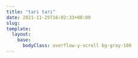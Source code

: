 ```yaml
---
title: "tari tari"
date: 2021-11-25T16:02:33+08:00
slug: 
template:
  layout:
    base:
      bodyClass: overflow-y-scroll bg-gray-100
---
```


